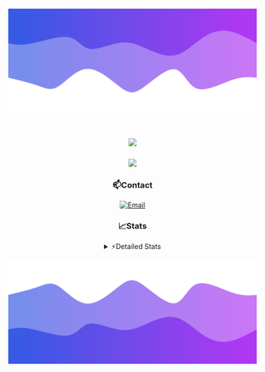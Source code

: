 ![Header](./header.png)
<div align="center">

<h1 align="center">
  <a href="https://git.io/typing-svg">
    <img src="https://readme-typing-svg.herokuapp.com/?lines=Hello,+There!+👋;This+is+chicho.;CEO+on+Hely+Development....;&center=true&size=25">
  </a>
</h1>
  
<p align="center">
  <img src="https://lanyard.cnrad.dev/api/852683595378196480" />
</p>

### 📫Contact
  [![Email](https://img.shields.io/badge/Email-gastondalla@gmail.com-04619f?style=for-the-badge&logo=gmail&logoColor=white)](mailto:gastondalla@gmail.com)
</br>  
### 📈Stats
<details>
    <summary> ⚡Detailed Stats</summary>
    <br/>

<!--START_SECTION:waka-->
![Code Time](http://img.shields.io/badge/Code%20Time-169%20hrs%2019%20mins-blue)

![Profile Views](http://img.shields.io/badge/Profile%20Views-2-blue)

**🐱 My GitHub Data** 

> 📦 37.8 kB Used in GitHub's Storage 
 > 
> 🏆 7 Contributions in the Year 2023
 > 
> 🚫 Not Opted to Hire
 > 
> 📜 6 Public Repositories 
 > 
> 🔑 9 Private Repositories 
 > 
**I'm a Night 🦉** 

```text
🌞 Morning                14 commits          █░░░░░░░░░░░░░░░░░░░░░░░░   04.17 % 
🌆 Daytime                49 commits          ████░░░░░░░░░░░░░░░░░░░░░   14.58 % 
🌃 Evening                158 commits         ████████████░░░░░░░░░░░░░   47.02 % 
🌙 Night                  115 commits         █████████░░░░░░░░░░░░░░░░   34.23 % 
```
📅 **I'm Most Productive on Tuesday** 

```text
Monday                   25 commits          ██░░░░░░░░░░░░░░░░░░░░░░░   07.44 % 
Tuesday                  65 commits          █████░░░░░░░░░░░░░░░░░░░░   19.35 % 
Wednesday                61 commits          █████░░░░░░░░░░░░░░░░░░░░   18.15 % 
Thursday                 37 commits          ███░░░░░░░░░░░░░░░░░░░░░░   11.01 % 
Friday                   48 commits          ████░░░░░░░░░░░░░░░░░░░░░   14.29 % 
Saturday                 48 commits          ████░░░░░░░░░░░░░░░░░░░░░   14.29 % 
Sunday                   52 commits          ████░░░░░░░░░░░░░░░░░░░░░   15.48 % 
```


📊 **This Week I Spent My Time On** 

```text
🕑︎ Time Zone: America/Argentina/Buenos_Aires

💬 Programming Languages: 
C#                       7 hrs 24 mins       ██████████░░░░░░░░░░░░░░░   39.45 % 
Python                   4 hrs 53 mins       ██████░░░░░░░░░░░░░░░░░░░   26.00 % 
Other                    3 hrs 29 mins       █████░░░░░░░░░░░░░░░░░░░░   18.56 % 
HTML                     2 hrs 23 mins       ███░░░░░░░░░░░░░░░░░░░░░░   12.69 % 
Text                     21 mins             ░░░░░░░░░░░░░░░░░░░░░░░░░   01.95 % 

🔥 Editors: 
Visual Studio            10 hrs 49 mins      ██████████████░░░░░░░░░░░   57.60 % 
VS Code                  7 hrs 57 mins       ███████████░░░░░░░░░░░░░░   42.40 % 

🐱‍💻 Projects: 
Unknown Project          6 hrs 8 mins        ████████░░░░░░░░░░░░░░░░░   32.67 % 
Palometa                 5 hrs 45 mins       ████████░░░░░░░░░░░░░░░░░   30.64 % 
Hate                     2 hrs 43 mins       ████░░░░░░░░░░░░░░░░░░░░░   14.52 % 
StringExtractor          2 hrs 20 mins       ███░░░░░░░░░░░░░░░░░░░░░░   12.44 % 
Coder                    1 hr 49 mins        ██░░░░░░░░░░░░░░░░░░░░░░░   09.73 % 

💻 Operating System: 
Windows                  18 hrs 46 mins      █████████████████████████   100.00 % 
```

**I Mostly Code in JavaScript** 

```text
JavaScript               8 repos             █████████░░░░░░░░░░░░░░░░   36.36 % 
CSS                      3 repos             ███░░░░░░░░░░░░░░░░░░░░░░   13.64 % 
C#                       2 repos             ██░░░░░░░░░░░░░░░░░░░░░░░   09.09 % 
Python                   2 repos             ██░░░░░░░░░░░░░░░░░░░░░░░   09.09 % 
Batchfile                1 repo              █░░░░░░░░░░░░░░░░░░░░░░░░   04.55 % 
```




 Last Updated on 24/06/2023 03:26:05 UTC
<!--END_SECTION:waka-->
</details>

![Footer](./footer.png)

